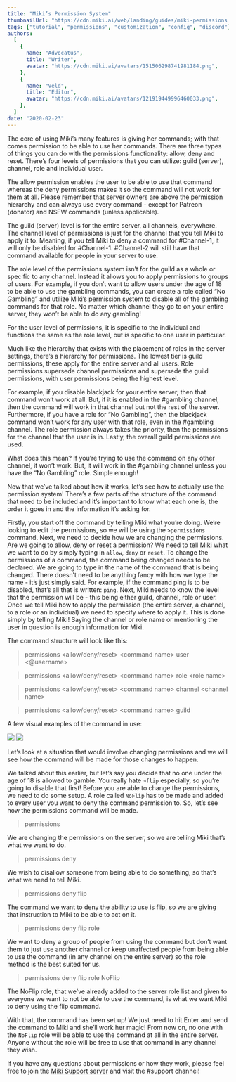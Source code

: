 ```yaml
---
title: "Miki’s Permission System"
thumbnailUrl: "https://cdn.miki.ai/web/landing/guides/miki-permissions.png"
tags: ["tutorial", "permissions", "customization", "config", "discord"]
authors:
  [
    {
      name: "Advocatus",
      title: "Writer",
      avatar: "https://cdn.miki.ai/avatars/151506298741981184.png",
    },
    {
      name: "Veld",
      title: "Editor",
      avatar: "https://cdn.miki.ai/avatars/121919449996460033.png",
    },
  ]
date: "2020-02-23"
---
```


The core of using Miki’s many features is giving her commands; with that comes permission to be able to use her commands. There are three types of things you can do with the permissions functionality: allow, deny and reset. There’s four levels of permissions that you can utilize: guild (server), channel, role and individual user.

The allow permission enables the user to be able to use that command whereas the deny permissions makes it so the command will not work for them at all. Please remember that server owners are above the permission hierarchy and can always use every command - except for Patreon (donator) and NSFW commands (unless applicable).

The guild (server) level is for the entire server, all channels, everywhere. The channel level of permissions is just for the channel that you tell Miki to apply it to. Meaning, if you tell Miki to deny a command for #Channel-1, it will only be disabled for #Channel-1. #Channel-2 will still have that command available for people in your server to use.

The role level of the permissions system isn’t for the guild as a whole or specific to any channel. Instead it allows you to apply permissions to groups of users. For example, if you don’t want to allow users under the age of 18 to be able to use the gambling commands, you can create a role called “No Gambling” and utilize Miki’s permission system to disable all of the gambling commands for that role. No matter which channel they go to on your entire server, they won’t be able to do any gambling!

For the user level of permissions, it is specific to the individual and functions the same as the role level, but is specific to one user in particular.

Much like the hierarchy that exists with the placement of roles in the server settings, there’s a hierarchy for permissions. The lowest tier is guild permissions, these apply for the entire server and all users. Role permissions supersede channel permissions and supersede the guild permissions, with user permissions being the highest level.

For example, if you disable blackjack for your entire server, then that command won’t work at all. But, if it is enabled in the #gambling channel, then the command will work in that channel but not the rest of the server. Furthermore, if you have a role for “No Gambling”, then the blackjack command won’t work for any user with that role, even in the #gambling channel. The role permission always takes the priority, then the permissions for the channel that the user is in. Lastly, the overall guild permissions are used.

What does this mean? If you’re trying to use the command on any other channel, it won’t work. But, it will work in the #gambling channel unless you have the “No Gambling” role. Simple enough!

Now that we’ve talked about how it works, let’s see how to actually use the permission system! There’s a few parts of the structure of the command that need to be included and it’s important to know what each one is, the order it goes in and the information it’s asking for.

Firstly, you start off the command by telling Miki what you’re doing. We’re looking to edit the permissions, so we will be using the `>permissions` command. Next, we need to decide how we are changing the permissions. Are we going to allow, deny or reset a permission? We need to tell Miki what we want to do by simply typing in `allow`, `deny` or `reset`. To change the permissions of a command, the command being changed needs to be declared. We are going to type in the name of the command that is being changed. There doesn’t need to be anything fancy with how we type the name - it’s just simply said. For example, if the command ping is to be disabled, that’s all that is written: `ping`. Next, Miki needs to know the level that the permission will be - this being either guild, channel, role or user. Once we tell Miki how to apply the permission (the entire server, a channel, to a role or an individual) we need to specify where to apply it. This is done simply by telling Miki! Saying the channel or role name or mentioning the user in question is enough information for Miki.

The command structure will look like this:

> permissions &lt;allow/deny/reset> &lt;command name> user &lt;@username>

> permissions &lt;allow/deny/reset> &lt;command name> role &lt;role name>

> permissions &lt;allow/deny/reset> &lt;command name> channel &lt;channel name>

> permissions &lt;allow/deny/reset> &lt;command name> guild

A few visual examples of the command in use:

![](https://cdn-w.miki.ai/landing/guides/localization/permissions-1.png)
![](https://cdn-w.miki.ai/landing/guides/localization/permissions-2.png)

Let’s look at a situation that would involve changing permissions and we will see how the command will be made for those changes to happen.

We talked about this earlier, but let’s say you decide that no one under the age of 18 is allowed to gamble. You really hate `>flip` especially, so you’re going to disable that first! Before you are able to change the permissions, we need to do some setup. A role called `NoFlip` has to be made and added to every user you want to deny the command permission to. So, let’s see how the permissions command will be made.

> permissions

We are changing the permissions on the server, so we are telling Miki that’s what we want to do.

> permissions deny

We wish to disallow someone from being able to do something, so that’s what we need to tell Miki.

> permissions deny flip

The command we want to deny the ability to use is flip, so we are giving that instruction to Miki to be able to act on it.

> permissions deny flip role

We want to deny a group of people from using the command but don’t want them to just use another channel or keep unaffected people from being able to use the command (in any channel on the entire server) so the role method is the best suited for us.

> permissions deny flip role NoFlip

The NoFlip role, that we’ve already added to the server role list and given to everyone we want to not be able to use the command, is what we want Miki to deny using the flip command.

With that, the command has been set up! We just need to hit Enter and send the command to Miki and she’ll work her magic! From now on, no one with the `NoFlip` role will be able to use the command at all in the entire server. Anyone without the role will be free to use that command in any channel they wish.

If you have any questions about permissions or how they work, please feel free to join the [Miki Support server](https://discord.gg/39Xpj7K) and visit the #support channel!
